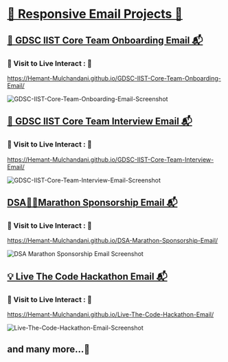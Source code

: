 # [🎨 Responsive Email Projects 📧](https://github.com/Hemant-Mulchandani/Responsive-Email-Projects)

## [🤖 GDSC IIST Core Team Onboarding Email 📬](https://hemant-mulchandani.github.io/GDSC-IIST-Core-Team-Onboarding-Email/)

### 📌 Visit to Live Interact : 🔗

  https://Hemant-Mulchandani.github.io/GDSC-IIST-Core-Team-Onboarding-Email/
  
  ![GDSC-IIST-Core-Team-Onboarding-Email-Screenshot](https://user-images.githubusercontent.com/89768465/195816849-6c2d18ce-1375-4aa7-95f7-84e1207cfee3.png)

  <!---
  ![Mail Capture](GDSC-IIST-Core-Team-Onboarding-Email/Media/GDSC-IIST-Core-Team-Onboarding-Email-Screenshot.png)
  -->
  
## [🧮 GDSC IIST Core Team Interview Email 📬](https://hemant-mulchandani.github.io/GDSC-IIST-Core-Team-Interview-Email/)

### 📌 Visit to Live Interact : 🔗

  https://Hemant-Mulchandani.github.io/GDSC-IIST-Core-Team-Interview-Email/
  
  ![GDSC-IIST-Core-Team-Interview-Email-Screenshot](https://user-images.githubusercontent.com/89768465/195817072-b4241d42-aa11-4ea8-acc1-65aa3bd3f2f2.png)

  <!---
  ![Mail Capture](GDSC-IIST-Core-Team-Interview-Email/Media/GDSC-IIST-Core-Team-Interview-Email-Screenshot.png)
  -->
  
## [DSA🏃‍♂️Marathon Sponsorship Email 📬](https://hemant-mulchandani.github.io/DSA-Marathon-Sponsorship-Email/)

### 📌 Visit to Live Interact : 🔗

  https://Hemant-Mulchandani.github.io/DSA-Marathon-Sponsorship-Email/
  
  ![DSA Marathon Sponsorship Email Screenshot](https://user-images.githubusercontent.com/89768465/195817259-c300cbd1-ec68-4783-8b3f-e7219e8b1def.png)

  <!---
  ![Mail Capture](DSA-Marathon-Sponsorship-Email/Media/DSA%20Marathon%20Sponsorship%20Mail%20Capture.png)
  -->
  
## [💡 Live The Code Hackathon Email 📬](https://hemant-mulchandani.github.io/Live-The-Code-Hackathon-Email/)

### 📌 Visit to Live Interact : 🔗

  https://Hemant-Mulchandani.github.io/Live-The-Code-Hackathon-Email/
  
  ![Live-The-Code-Hackathon-Email-Screenshot](https://user-images.githubusercontent.com/89768465/195817601-b54aa9ea-264d-49be-8d73-31907ba67d89.png)

  <!---
  ![Mail Capture](Live-The-Code-Hackathon-Email/Media/Live-The-Code-Hackathon-Email-Screenshot.png)
  -->
  
## and many more...🚀
